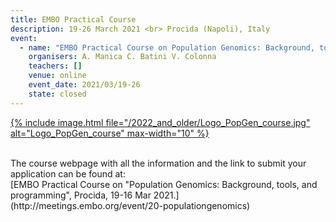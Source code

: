 ```yaml
---
title: EMBO Practical Course
description: 19-26 March 2021 <br> Procida (Napoli), Italy
event:
  - name: "EMBO Practical Course on Population Genomics: Background, tools, and programming"
    organisers: A. Manica C. Batini V. Colonna
    teachers: []
    venue: online
    event_date: 2021/03/19-26
    state: closed
---
```



[{% include image.html file="/2022_and_older/Logo_PopGen_course.jpg" alt="Logo_PopGen_course" max-width="10" %}](http://meetings.embo.org/event/20-populationgenomics)

<br>
The course webpage with all the information and the link to submit your application can be found at:<br>
[EMBO Practical Course on "Population Genomics&#58; Background, tools, and programming", Procida, 19-16 Mar 2021.](http://meetings.embo.org/event/20-populationgenomics)
<br>
